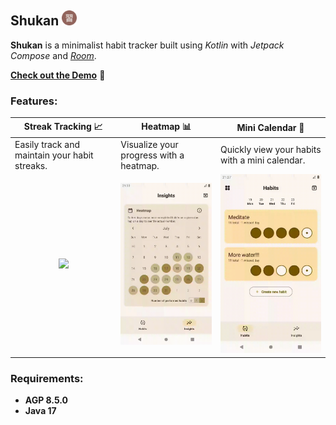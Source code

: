 ## Shukan <img src="./readme-doc/app-logo.png" alt="logo" width="24">

**Shukan** is a minimalist habit tracker built using *Kotlin* with *Jetpack Compose* and [*Room*](https://developer.android.com/training/data-storage/room). 

[**Check out the Demo**](https://youtube.com/shorts/LYfN4Qeuzs0?feature=share) 🌱

### Features:

| **Streak Tracking 📈**                                                     | **Heatmap 📊**                                                             | **Mini Calendar 📅**                                                             |
|----------------------------------------------------------------------------|----------------------------------------------------------------------------|----------------------------------------------------------------------------------|
| Easily track and maintain your habit streaks.                              | Visualize your progress with a heatmap.                                    | Quickly view your habits with a mini calendar.                                   |
| <div align="center"><img src="./readme-doc/details.gif" width="200"></div> | <div align="center"><img src="./readme-doc/heatmap.gif" width="200"></div> | <div align="center"><img src="./readme-doc/switch-layout.gif" width="200"></div> |

### Requirements:
- **AGP 8.5.0**
- **Java 17**
